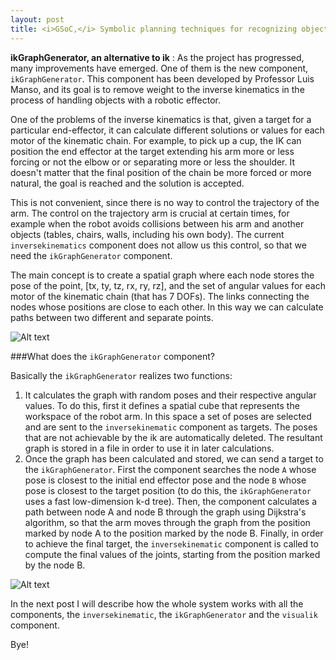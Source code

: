 ```yaml
---
layout: post
title: <i>GSoC,</i> Symbolic planning techniques for recognizing objects domestic <p>#4</p>
---
```


**ikGraphGenerator, an alternative to ik** : As the project has progressed, many improvements have emerged. One of them is the new component, `ikGraphGenerator`. This component has been developed by Professor Luis Manso, and its goal is to remove weight to the inverse kinematics in the process of handling objects with a robotic effector.

One of the problems of the inverse kinematics is that, given a target for a particular end-effector, it can calculate different solutions or values for each motor of the kinematic chain. For example, to pick up a cup, the IK can position the end effector at the target extending his arm more or less forcing or not the elbow or or separating more or less the shoulder. It doesn't matter that the final position of the chain be more forced or more natural, the goal is reached and the solution is accepted.

This is not convenient, since there is no way to control the trajectory of the arm. The control on the trajectory arm is crucial at certain times, for example when the robot avoids collisions between his arm and another objects (tables, chairs, walls, including his own body). The current `inversekinematics` component does not allow us this control, so that we need the `ikGraphGenerator` component.

The main concept is to create a spatial graph where each node stores the pose of the point, [tx, ty, tz, rx, ry, rz], and the set of angular values for each motor of the kinematic chain (that has 7 DOFs). The links connecting the nodes whose positions are close to each other. In this way we can calculate paths between two different and separate points.

![Alt text](https://github.com/robocomp/robocomp-ursus/blob/master/components/ikGraphGenerator/etc/ikg.jpg?raw=true)

###What does the `ikGraphGenerator` component?

Basically the `ikGraphGenerator` realizes two functions:

1. It calculates the graph with random poses and their respective angular values. To do this, first it defines a spatial cube that represents the workspace of the robot arm. In this space a set of poses are selected and are sent to the `inversekinematic` component as targets. The poses that are not achievable by the ik are automatically deleted. The resultant graph is stored in a file in order to use it in later calculations.
2. Once the graph has been calculated and stored, we can send a target to the `ikGraphGenerator`. First the component searches the node `A` whose pose is closest to the initial end effector pose and the node `B` whose pose is closest to the target position (to do this, the `ikGraphGenerator` uses a fast low-dimension k-d tree). Then, the component calculates a path between node A and node B through the graph  using Dijkstra's algorithm, so that the arm moves through the graph from the position marked by node A to the position marked by the node B. Finally, in order to achieve the final target, the `inversekinematic` component is called to compute the final values of the joints, starting from the position marked by the node B.

![Alt text](https://github.com/robocomp/robocomp-ursus/blob/master/components/ikGraphGenerator/etc/GIK.png?raw=true)

In the next post I will describe how the whole system works with all the components, the `inversekinematic`, the `ikGraphGenerator` and the `visualik` component.

Bye!
